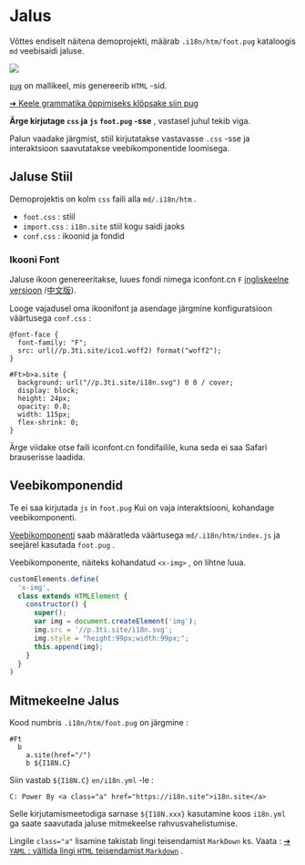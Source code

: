 # Jalus

Võttes endiselt näitena demoprojekti, määrab `.i18n/htm/foot.pug` kataloogis `md` veebisaidi jaluse.

![](https://p.3ti.site/1721286077.avif)

[`pug`](https://pugjs.org) on mallikeel, mis genereerib `HTML` -sid.

[➔ Keele grammatika õppimiseks klõpsake siin pug](https://pugjs.org)

**Ärge kirjutage `css` ja `js` `foot.pug` -sse** , vastasel juhul tekib viga.

Palun vaadake järgmist, stiil kirjutatakse vastavasse `.css` -sse ja interaktsioon saavutatakse veebikomponentide loomisega.

## Jaluse Stiil

Demoprojektis on kolm `css` faili alla `md/.i18n/htm` .

* `foot.css` : stiil
* `import.css` : `i18n.site` stiil kogu saidi jaoks
* `conf.css` : ikoonid ja fondid

### Ikooni Font

Jaluse ikoon genereeritakse, luues fondi nimega iconfont.cn `F` [ingliskeelne versioon](https://www.iconfont.cn/?lang=en-us) /[中文版](https://www.iconfont.cn/?lang=zh)).

Looge vajadusel oma ikoonifont ja asendage järgmine konfiguratsioon väärtusega `conf.css` :

```
@font-face {
  font-family: "F";
  src: url(//p.3ti.site/ico1.woff2) format("woff2");
}

#Ft>b>a.site {
  background: url("//p.3ti.site/i18n.svg") 0 0 / cover;
  display: block;
  height: 24px;
  opacity: 0.8;
  width: 115px;
  flex-shrink: 0;
}
```

Ärge viidake otse faili iconfont.cn fondifailile, kuna seda ei saa Safari brauserisse laadida.

## Veebikomponendid

Te ei saa kirjutada `js` in `foot.pug` Kui on vaja interaktsiooni, kohandage veebikomponenti.

[Veebikomponenti](https://www.freecodecamp.org/news/build-your-first-web-component/) saab määratleda väärtusega `md/.i18n/htm/index.js` ja seejärel kasutada `foot.pug` .

Veebikomponente, näiteks kohandatud `<x-img>` , on lihtne luua.

```js
customElements.define(
  'x-img',
  class extends HTMLElement {
    constructor() {
      super();
      var img = document.createElement('img');
      img.src = '//p.3ti.site/i18n.svg';
      img.style = "height:99px;width:99px;";
      this.append(img);
    }
  }
)
```

## Mitmekeelne Jalus

Kood numbris `.i18n/htm/foot.pug` on järgmine :

```
#Ft
  b
    a.site(href="/")
    b ${I18N.C}
```

Siin vastab `${I18N.C}` `en/i18n.yml` -le :

```
C: Power By <a class="a" href="https://i18n.site">i18n.site</a>
```

Selle kirjutamismeetodiga sarnase `${I18N.xxx}` kasutamine koos `i18n.yml` ga saate saavutada jaluse mitmekeelse rahvusvahelistumise.

Lingile `class="a"` lisamine takistab lingi teisendamist `MarkDown` ks. Vaata :
 [➔ `YAML` : vältida lingi `HTML` teisendamist `Markdown`](/i18/qa#H2) .